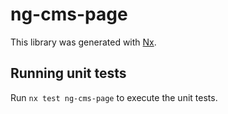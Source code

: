 # ng-cms-page

This library was generated with [Nx](https://nx.dev).

## Running unit tests

Run `nx test ng-cms-page` to execute the unit tests.
